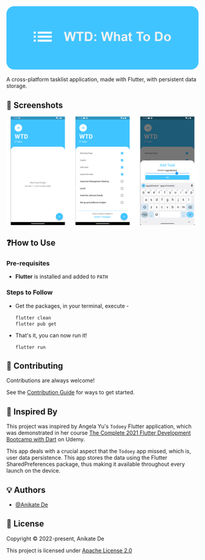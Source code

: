 ![Logo](readme_images/logo_banner.png)

A cross-platform tasklist application, made with Flutter, with persistent data storage.

## 📱 Screenshots
![Screenshots](readme_images/screenshots.png "Default UI, List of Tasks after addition, Task Addition Dialog")

## ❓How to Use

### Pre-requisites

- **Flutter** is installed and added to `PATH`

### Steps to Follow
- Get the packages, in your terminal, execute -
  ```
  flutter clean
  flutter pub get
  ```
- That's it, you can now run it!
  ```
  flutter run
  ```

## 🤝 Contributing

Contributions are always welcome!

See the [Contribution Guide](contributing.md) for ways to get started.

## 🤩 Inspired By

This project was inspired by Angela Yu's `Todoey` Flutter application, which was demonstrated in her course [The Complete 2021 Flutter Development Bootcamp with Dart](https://www.udemy.com/course/flutter-bootcamp-with-dart/) on Udemy.

This app deals with a crucial aspect that the `Todoey` app missed, which is, user data persistence. This app stores the data using the Flutter SharedPreferences package, thus making it available throughout every launch on the device.

## 💡 Authors

- [@Anikate De](https://www.github.com/Anikate-De)

## 📝 License

Copyright © 2022-present, Anikate De

This project is licensed under [Apache License 2.0](LICENSE)